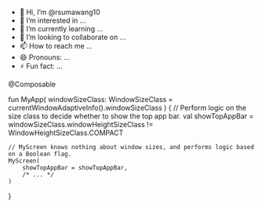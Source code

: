 - 👋 Hi, I’m @rsumawang10
- 👀 I’m interested in ...
- 🌱 I’m currently learning ...
- 💞️ I’m looking to collaborate on ...
- 📫 How to reach me ...
- 😄 Pronouns: ...
- ⚡ Fun fact: ...

<!---
rsumawang10/rsumawang10 is a ✨ special ✨ repository because its `README.md` (this file) appears on your GitHub profile.
You can click the Preview link to take a look at your changes.
--->@Composable
fun MyApp(
    windowSizeClass: WindowSizeClass = currentWindowAdaptiveInfo().windowSizeClass
) {
    // Perform logic on the size class to decide whether to show the top app bar.
    val showTopAppBar = windowSizeClass.windowHeightSizeClass != WindowHeightSizeClass.COMPACT

    // MyScreen knows nothing about window sizes, and performs logic based on a Boolean flag.
    MyScreen(
        showTopAppBar = showTopAppBar,
        /* ... */
    )
}
